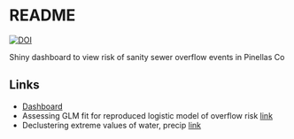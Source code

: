 # README 

[![DOI](https://zenodo.org/badge/243543298.svg)](https://zenodo.org/badge/latestdoi/243543298)

Shiny dashboard to view risk of sanity sewer overflow events in Pinellas Co

## Links

* [Dashboard](https://shiny.tbeptech.org/sso-dash/)
* Assessing GLM fit for reproduced logistic model of overflow risk [link](https://tbep-tech.github.io/sso-dash/glmfit)
* Declustering extreme values of water, precip [link](https://tbep-tech.github.io/sso-dash/declustering)